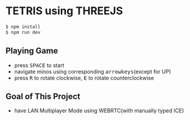 # TETRIS using THREEJS

```bash
$ npm install
$ npm run dev
```

## Playing Game
- press <kbd>SPACE</kbd> to start
- navigate minos using corresponding <kbd>arrowkeys</kbd>(except for UP)
- press <kbd>R</kbd> to rotate clockwise, <kbd>E</kbd> to rotate counterclockwise 

## Goal of This Project
- have LAN Multiplayer Mode using WEBRTC(with manually typed ICE)